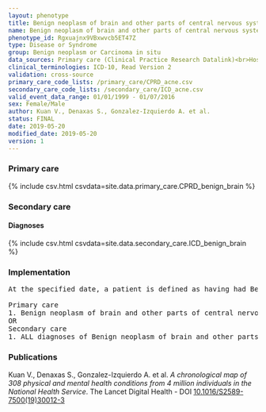 ```yaml
---
layout: phenotype
title: Benign neoplasm of brain and other parts of central nervous system
name: Benign neoplasm of brain and other parts of central nervous system
phenotype_id: Rgxuajnx9VBxwvcb5ET47Z 
type: Disease or Syndrome
group: Benign neoplasm or Carcinoma in situ
data_sources: Primary care (Clinical Practice Research Datalink)<br>Hospitalizations (Hospital Episode Statistics) 
clinical_terminologies: ICD-10, Read Version 2 
validation: cross-source
primary_care_code_lists: /primary_care/CPRD_acne.csv
secondary_care_code_lists: /secondary_care/ICD_acne.csv
valid_event_data_range: 01/01/1999 - 01/07/2016
sex: Female/Male
author: Kuan V., Denaxas S., Gonzalez-Izquierdo A. et al.
status: FINAL
date: 2019-05-20
modified_date: 2019-05-20
version: 1
---
```

### Primary care 
{% include csv.html csvdata=site.data.primary_care.CPRD_benign_brain %}
### Secondary care 
#### Diagnoses 
{% include csv.html csvdata=site.data.secondary_care.ICD_benign_brain %}
### Implementation 
<pre>At the specified date, a patient is defined as having had Benign neoplasm of brain and other parts of central nervous system IF they meet the criteria for any of the following on or before the specified date. The earliest date on which the individual meets any of the following criteria on or before the specified date is defined as the first event date:

Primary care
1. Benign neoplasm of brain and other parts of central nervous system diagnosis or history of diagnosis during a consultation 
OR
Secondary care
1. ALL diagnoses of Benign neoplasm of brain and other parts of central nervous system or history of diagnosis during a hospitalization</pre> 
 
### Publications 
Kuan V., Denaxas S., Gonzalez-Izquierdo A. et al. _A chronological map of 308 physical and mental health conditions from 4 million individuals in the National Health Service_. The Lancet Digital Health - DOI <a href='https://www.thelancet.com/journals/landig/article/PIIS2589-7500(19)30012-3/fulltext'>10.1016/S2589-7500(19)30012-3</a>